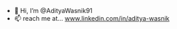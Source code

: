 - 👋 Hi, I’m @AdityaWasnik91 
- 📫 reach me at... www.linkedin.com/in/aditya-wasnik

<!---
AdityaWasnik91/AdityaWasnik91 is a ✨ special ✨ repository because its `README.md` (this file) appears on your GitHub profile.
You can click the Preview link to take a look at your changes.
--->
